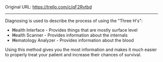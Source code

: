 

Original URL: https://trello.com/c/qF2Rvtbd

---

Diagnosing is used to describe the process of using the "Three H's":
- **H**ealth Interface - Provides things that are mostly surface level
- **H**ealth Scanner - Provides information about the internals
- **H**ematology Analyzer - Provides information about the blood

Using this method gives you the most information and makes it much easier to properly treat your patient and increase their chances of survival.